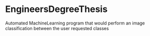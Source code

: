 # EngineersDegreeThesis
Automated MachineLearning program that would perform an image classification between the user requested classes

